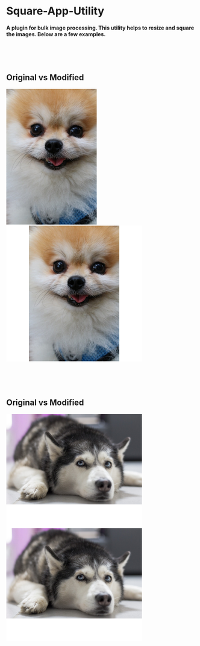 # Square-App-Utility
**A plugin for bulk image processing. This utility helps to resize and square the images. Below are a few examples.**

<br><br><br>

## Original vs Modified
<img width="240px" height="360px" alt="portfolio_view" src="/images/original/dog.jpg">&nbsp;&nbsp;&nbsp;&nbsp;&nbsp;&nbsp;&nbsp;&nbsp;<img width="360px" height="360px" alt="portfolio_view" src="/images/modified/dog.jpg">

<br><br><br>

## Original vs Modified
<img width="360px" height="240px"  alt="portfolio_view" src="/images/original/dog2.jpg">&nbsp;&nbsp;&nbsp;&nbsp;&nbsp;&nbsp;&nbsp;&nbsp;<img width="360px" height="360px" alt="portfolio_view" src="/images/modified/dog2.jpg">

